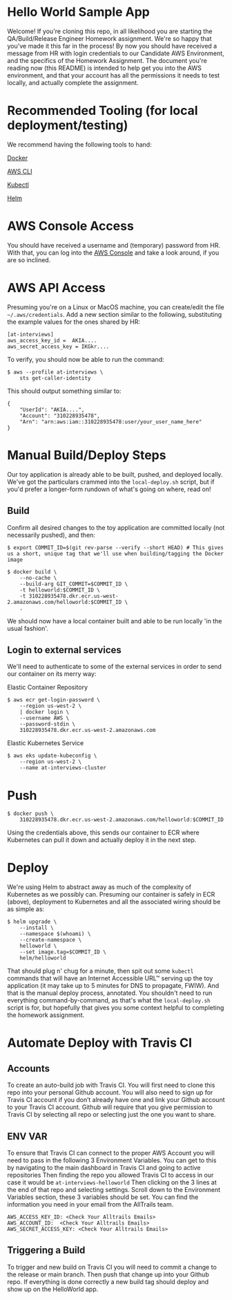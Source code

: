 # Hello World Sample App
Welcome!  If you're cloning this repo, in all likelihood you are starting the QA/Build/Release Engineer Homework assignment.  We're so happy that you've made it this far in the process!  By now you should have received a message from HR with login credentials to our Candidate AWS Environment, and the specifics of the Homework Assignment.  The document you're reading now (this README) is intended to help get you into the AWS environment, and that your account has all the permissions it needs to test locally, and actually complete the assignment.  

# Recommended Tooling (for local deployment/testing)
We recommend having the following tools to hand:

[Docker](https://www.docker.com/products/docker-desktop)

[AWS CLI](https://docs.aws.amazon.com/cli/latest/userguide/getting-started-install.html)

[Kubectl](https://kubernetes.io/docs/tasks/tools/install-kubectl-macos/#install-with-homebrew-on-macos)

[Helm](https://helm.sh)

# AWS Console Access
You should have received a username and (temporary) password from HR.  With that, you can log into the [AWS Console](at-interviews.signin.aws.amazon.com/) and take a look around, if you are so inclined.  

# AWS API Access
Presuming you're on a Linux or MacOS machine, you can create/edit the file `~/.aws/credentials`.  Add a new section similar to the following, substituting the example values for the ones shared by HR:
```
[at-interviews]
aws_access_key_id =  AKIA....
aws_secret_access_key = IKGkr....
```

To verify, you should now be able to run the command:
```
$ aws --profile at-interviews \
    sts get-caller-identity
```
This should output something similar to:
```
{
    "UserId": "AKIA....",
    "Account": "310228935478",
    "Arn": "arn:aws:iam::310228935478:user/your_user_name_here"
}
```

# Manual Build/Deploy Steps
Our toy application is already able to be built, pushed, and deployed locally. We've got the particulars crammed into the `local-deploy.sh` script, but if you'd prefer a longer-form rundown of what's going on where, read on!

## Build

Confirm all desired changes to the toy application are committed locally (not necessarily pushed), and then:
```
$ export COMMIT_ID=$(git rev-parse --verify --short HEAD) # This gives us a short, unique tag that we'll use when building/tagging the Docker image

```
```
$ docker build \
    --no-cache \
    --build-arg GIT_COMMIT=$COMMIT_ID \
    -t helloworld:$COMMIT_ID \
    -t 310228935478.dkr.ecr.us-west-2.amazonaws.com/helloworld:$COMMIT_ID \
    .
```

We should now have a local container built and able to be run locally 'in the usual fashion'.

## Login to external services
We'll need to authenticate to some of the external services in order to send our container on its merry way:

Elastic Container Repository
```
$ aws ecr get-login-password \
    --region us-west-2 \
    | docker login \
    --username AWS \
    --password-stdin \
    310228935478.dkr.ecr.us-west-2.amazonaws.com
```

Elastic Kubernetes Service
```
$ aws eks update-kubeconfig \
    --region us-west-2 \
    --name at-interviews-cluster
```

# Push
```
$ docker push \
    310228935478.dkr.ecr.us-west-2.amazonaws.com/helloworld:$COMMIT_ID
```
Using the credentials above, this sends our container to ECR where Kubernetes can pull it down and actually deploy it in the next step.  

# Deploy
We're using Helm to abstract away as much of the complexity of Kubernetes as we possibly can.  Presuming our container is safely in ECR (above), deployment to Kubernetes and all the associated wiring should be as simple as:
```
$ helm upgrade \
    --install \
    --namespace $(whoami) \
    --create-namespace \
    helloworld \
    --set image.tag=$COMMIT_ID \
    helm/helloworld
```
That should plug n' chug for a minute, then spit out some `kubectl` commands that will have an Internet Accessible URL™ serving up the toy application (it may take up to 5 minutes for DNS to propagate, FWIW).  And that is the manual deploy process, annotated.  You shouldn't need to run everything command-by-command, as that's what the `local-deploy.sh` script is for, but hopefully that gives you some context helpful to completing the homework assignment.  

# Automate Deploy with Travis CI

## Accounts
To create an auto-build job with Travis CI.  You will first need to clone this repo into your personal Github account.  You will also need to sign up for Travis CI account if you don’t already have one and link your Github account to your Travis CI account.  Github will require that you give permission to Travis CI by selecting all repo or selecting just the one you want to share.

## ENV VAR
To ensure that Travis CI can connect to the proper AWS Account you will need to pass in the following 3 Environment Variables.  You can get to this by navigating to the main dashboard in Travis CI and going to active repositories Then finding the repo you allowed Travis CI to access in our case it would be `at-interviews-helloworld` Then clicking on the 3 lines at the end of that repo and selecting settings.  Scroll down to the Environment Variables section, these 3 variables should be set.  You can find the information you need in your email from the AllTrails team.

```
AWS_ACCESS_KEY_ID: <Check Your Alltrails Emails>
AWS_ACCOUNT_ID:  <Check Your Alltrails Emails>
AWS_SECRET_ACCESS_KEY: <Check Your Alltrails Emails>
```

## Triggering a Build
To trigger and new build on Travis CI you will need to commit a change to the release or main branch.  Then push that change up into your Github repo.  If everything is done correctly a new build tag should deploy and show up on the HelloWorld app.

